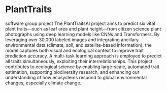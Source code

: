 # PlantTraits
software group project
The PlantTraitsAI project aims to predict six vital plant traits—such as leaf area and plant height—from citizen science plant photographs using deep learning models like CNNs and Transformers. By leveraging over 30,000 labeled images and integrating ancillary environmental data (climate, soil, and satellite-based information), the model captures both visual and ecological context to improve trait prediction accuracy. A multi-task learning approach is employed to predict all traits simultaneously, exploiting their interrelationships. This project contributes to ecological science by enabling large-scale, automated trait estimation, supporting biodiversity research, and enhancing our understanding of how ecosystems respond to global environmental changes, especially climate change.
